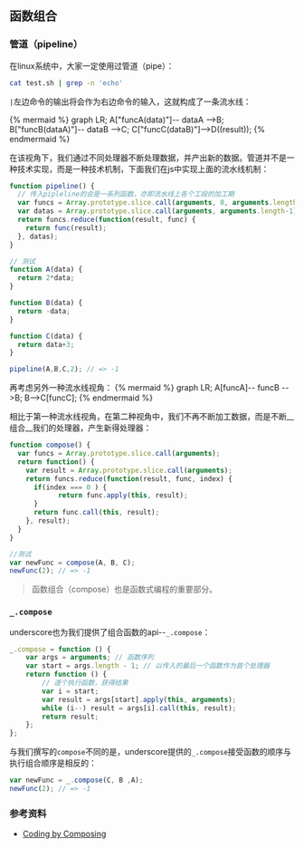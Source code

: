 ## 函数组合
### 管道（pipeline）
在linux系统中，大家一定使用过管道（pipe）：
```bash
cat test.sh | grep -n 'echo'
```

`|`左边命令的输出将会作为右边命令的输入，这就构成了一条流水线：

{% mermaid %}
graph LR;
A["funcA(data)"]-- dataA -->B;
B["funcB(dataA)"]-- dataB -->C;
C["funcC(dataB)"]-->D((result));
{% endmermaid %}

在该视角下，我们通过不同处理器不断处理数据，并产出新的数据。管道并不是一种技术实现，而是一种技术机制，下面我们在js中实现上面的流水线机制：
```js
function pipeline() {
  // 传入pipleline的会是一系列函数，亦即流水线上各个工段的加工期
  var funcs = Array.prototype.slice.call(arguments, 0, arguments.length-1);
  var datas = Array.prototype.slice.call(arguments, arguments.length-1);
  return funcs.reduce(function(result, func) {
    return func(result);
  }, datas);
}

// 测试
function A(data) {
  return 2*data;
}

function B(data) {
  return -data;
}

function C(data) {
  return data+3;
}

pipeline(A,B,C,2); // => -1
```

再考虑另外一种流水线视角：
{% mermaid %}
graph LR;
A[funcA]-- funcB -->B;
B-->C[funcC];
{% endmermaid %}

相比于第一种流水线视角，在第二种视角中，我们不再不断加工数据，而是不断__组合__我们的处理器，产生新得处理器：
```js
function compose() {
  var funcs = Array.prototype.slice.call(arguments);
  return function() {
    var result = Array.prototype.slice.call(arguments);
    return funcs.reduce(function(result, func, index) {
      if(index === 0 ) {
            return func.apply(this, result);
      }
      return func.call(this, result);
    }, result);
  }
}

//测试
var newFunc = compose(A, B, C);
newFunc(2); // => -1
```

> 函数组合（compose）也是函数式编程的重要部分。

### `_.compose`
underscore也为我们提供了组合函数的api--`_.compose`：
```js
_.compose = function () {
    var args = arguments; // 函数序列
    var start = args.length - 1; // 以传入的最后一个函数作为首个处理器
    return function () {
        // 逐个执行函数，获得结果
        var i = start;
        var result = args[start].apply(this, arguments);
        while (i--) result = args[i].call(this, result);
        return result;
    };
};
```

与我们撰写的`compose`不同的是，underscore提供的`_.compose`接受函数的顺序与执行组合顺序是相反的：
```js
var newFunc = _.compose(C, B ,A);
newFunc(2); // => -1
```

### 参考资料
- [Coding by Composing](https://github.com/MostlyAdequate/mostly-adequate-guide/blob/master/ch5.md)